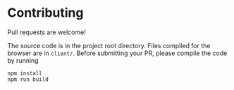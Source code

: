 # Contributing

Pull requests are welcome!

The source code is in the project root directory. Files compiled for the browser are in `client/`. Before submitting your PR, please compile the code by running

```
npm install
npm run build
```
